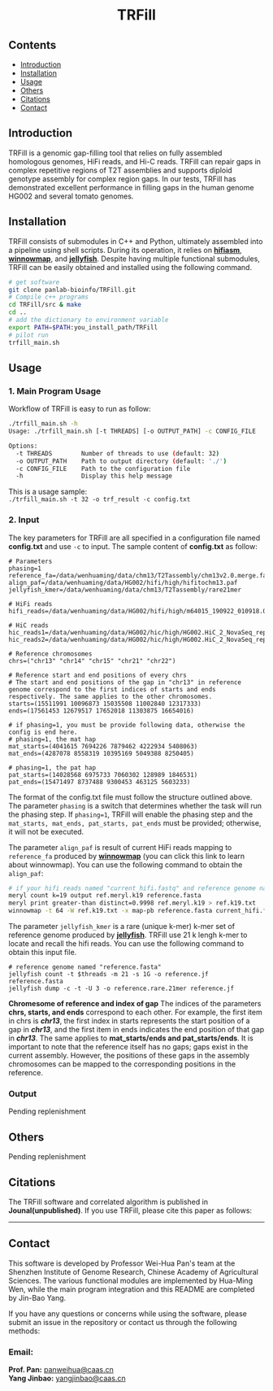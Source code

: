 # <center>TRFill</center>

## Contents
- [Introduction](#introduction)
- [Installation](#installation)
- [Usage](#usage)
- [Others](#others)
- [Citations](#citations)
- [Contact](#contact)

## Introduction
TRFill is a genomic gap-filling tool that relies on fully assembled homologous genomes, HiFi reads, and Hi-C reads. TRFill can repair gaps in complex repetitive regions of T2T assemblies and supports diploid genotype assembly for complex region gaps. In our tests, TRFill has demonstrated excellent performance in filling gaps in the human genome HG002 and several tomato genomes.

## Installation
TRFill consists of submodules in C++ and Python, ultimately assembled into a pipeline using shell scripts. During its operation, it relies on **[hifiasm](https://github.com/chhylp123/hifiasm.git)**, **[winnowmap](https://github.com/marbl/Winnowmap.git)**, and **[jellyfish](https://github.com/gmarcais/Jellyfish.git)**. Despite having multiple functional submodules, TRFill can be easily obtained and installed using the following command.  

```sh
# get software
git clone panlab-bioinfo/TRFill.git
# Compile c++ programs 
cd TRFill/src & make
cd ..
# add the dictionary to environment variable
export PATH=$PATH:you_install_path/TRFill
# pilot run
trfill_main.sh
```

## Usage
### 1. Main Program Usage  

Workflow of TRFill is easy to run as follow:  

```sh
./trfill_main.sh -h
Usage: ./trfill_main.sh [-t THREADS] [-o OUTPUT_PATH] -c CONFIG_FILE

Options:
  -t THREADS        Number of threads to use (default: 32)
  -o OUTPUT_PATH    Path to output directory (default: './')
  -c CONFIG_FILE    Path to the configuration file
  -h                Display this help message
```

This is a usage sample:  
`./trfill_main.sh -t 32 -o trf_result -c config.txt`  


### 2. Input
The key parameters for TRFill are all specified in a configuration file named **config.txt** and use `-c` to input. The sample content of **config.txt** as follow:

```  
# Parameters
phasing=1
reference_fa=/data/wenhuaming/data/chm13/T2Tassembly/chm13v2.0.merge.fa
align_paf=/data/wenhuaming/data/HG002/hifi/high/hifitochm13.paf
jellyfish_kmer=/data/wenhuaming/data/chm13/T2Tassembly/rare21mer

# HiFi reads
hifi_reads=/data/wenhuaming/data/HG002/hifi/high/m64015_190922_010918.Q20.fastq 

# HiC reads
hic_reads1=/data/wenhuaming/data/HG002/hic/high/HG002.HiC_2_NovaSeq_rep1_run2_S1_L001_R1_001.fasta
hic_reads2=/data/wenhuaming/data/HG002/hic/high/HG002.HiC_2_NovaSeq_rep1_run2_S1_L001_R2_001.fasta

# Reference chromosomes
chrs=("chr13" "chr14" "chr15" "chr21" "chr22")

# Reference start and end positions of every chrs
# The start and end positions of the gap in "chr13" in reference genome correspond to the first indices of starts and ends respectively. The same applies to the other chromosomes. 
starts=(15511991 10096873 15035508 11002840 12317333)
ends=(17561453 12679517 17652018 11303875 16654016)

# if phasing=1, you must be provide following data, otherwise the config is end here.
# phasing=1, the mat hap
mat_starts=(4041615 7694226 7879462 4222934 5408063)
mat_ends=(4287078 8558319 10395169 5049388 8250405)

# phasing=1, the pat hap
pat_starts=(14028568 6975733 7060302 128989 1846531)
pat_ends=(15471497 8737488 9300453 463125 5603233)
```  

The format of the config.txt file must follow the structure outlined above. The parameter `phasing` is a switch that determines whether the task will run the phasing step. If `phasing=1`, TRFill will enable the phasing step and the `mat_starts, mat_ends, pat_starts, pat_ends` must be provided; otherwise, it will not be executed.   

The parameter `align_paf` is result of current HiFi reads mapping to `reference_fa` produced by **[winnowmap](https://github.com/marbl/Winnowmap.git)** (you can click this link to learn about winnowmap). You can use the following command to obtain the `align_paf`:

```sh
# if your hifi reads named "current_hifi.fastq" and reference genome named "reference.fasta"
meryl count k=19 output ref.meryl.k19 reference.fasta
meryl print greater-than distinct=0.9998 ref.meryl.k19 > ref.k19.txt
winnowmap -t 64 -W ref.k19.txt -x map-pb reference.fasta current_hifi.fastq -o hifi2reference.paf
```

The parameter `jellyfish_kmer` is a rare (unique k-mer) k-mer set of reference genome produced by **[jellyfish](https://github.com/gmarcais/Jellyfish.git)**. TRFill use 21 k lengh k-mer to locate and recall the hifi reads. You can use the following command to obtain this input file. 

```
# reference genome named "reference.fasta"
jellyfish count -t $threads -m 21 -s 1G -o reference.jf reference.fasta
jellyfish dump -c -t -U 3 -o reference.rare.21mer reference.jf
```

**Chromesome of reference and index of gap**
The indices of the parameters **chrs, starts, and ends** correspond to each other. For example, the first item in chrs is ***chr13***, the first index in starts represents the start position of a gap in ***chr13***, and the first item in ends indicates the end position of that gap in ***chr13***. The same applies to **mat_starts/ends and pat_starts/ends**. It is important to note that the reference itself has no gaps; gaps exist in the current assembly. However, the positions of these gaps in the assembly chromosomes can be mapped to the corresponding positions in the reference.  

### Output
Pending replenishment

## Others
Pending replenishment

## Citations
The TRFill software and correlated algorithm is published in **Jounal(unpublished)**. If you use TRFill, please cite this paper as follows:
****************************************

## Contact
This software is developed by Professor Wei-Hua Pan's team at the Shenzhen Institute of Genome Research, Chinese Academy of Agricultural Sciences. The various functional modules are implemented by Hua-Ming Wen, while the main program integration and this README are completed by Jin-Bao Yang.

If you have any questions or concerns while using the software, please submit an issue in the repository or contact us through the following methods:

### Email:  

**Prof. Pan:**  panweihua@caas.cn  
**Yang Jinbao:**  yangjinbao@caas.cn